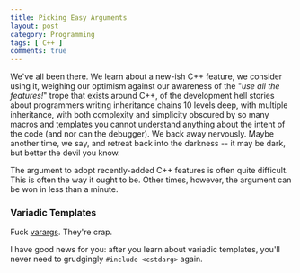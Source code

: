 ```yaml
---
title: Picking Easy Arguments
layout: post
category: Programming
tags: [ C++ ]
comments: true
---
```


We've all been there. We learn about a new-ish C++ feature, we consider using it, weighing our optimism against our awareness of the "*use all the features!*" trope that exists around C++, of the development hell stories about programmers writing inheritance chains 10 levels deep, with multiple inheritance, with both complexity and simplicity obscured by so many macros and templates you cannot understand anything about the intent of the code (and nor can the debugger). We back away nervously. Maybe another time, we say, and retreat back into the darkness -- it may be dark, but better the devil you know.

The argument to adopt recently-added C++ features is often quite difficult. This is often the way it ought to be. Other times, however, the argument can be won in less than a minute.

### Variadic Templates ###

Fuck [varargs](http://en.cppreference.com/w/cpp/utility/variadic). They're crap.

I have good news for you: after you learn about variadic templates, you'll never need to grudgingly `#include <cstdarg>` again.
